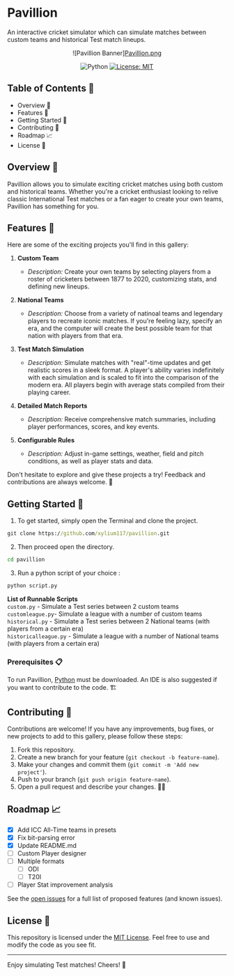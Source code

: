# Pavillion

An interactive cricket simulator which can simulate matches between custom teams and historical Test match lineups. 

<div align="center">

![Pavillion Banner][Pavillion.png](DIRECTORY.md)

![Python](https://img.shields.io/badge/python-3670A0?style=for-the-badge&logo=python&logoColor=ffdd54)
[![License: MIT](https://img.shields.io/badge/License-MIT-yellow.svg)](https://opensource.org/licenses/MIT)

</div>

## Table of Contents 📜

- Overview 🌟
- Features 📂
- Getting Started 🚀
- Contributing 🤝
- Roadmap 📈
- License 📝

## Overview 🌟

Pavillion allows you to simulate exciting cricket matches using both custom and historical teams. Whether you're a cricket enthusiast looking to relive classic International Test matches or a fan eager to create your own teams, Pavillion has something for you.

## Features 📂

Here are some of the exciting projects you'll find in this gallery:

1. **Custom Team** 
   - *Description:* Create your own teams by selecting players from a roster of cricketers between 1877 to 2020, customizing stats, and defining new lineups.
  
2. **National Teams** 
   - *Description:* Choose from a variety of natinoal teams and legendary players to recreate iconic matches. If you're feeling lazy, specify an era, and the computer will create the best possible team for that nation with players from that era.

3. **Test Match Simulation** 
   - *Description:* Simulate matches with "real"-time updates and get realistic scores in a sleek format. A player's ability varies indefinitely with each simulation and is scaled to fit into the comparison of the modern era. All players begin with average stats compiled from their playing career.

4. **Detailed Match Reports** 
   - *Description:* Receive comprehensive match summaries, including player performances, scores, and key events.

5. **Configurable Rules**
   - *Description:* Adjust in-game settings, weather, field and pitch conditions, as well as player stats and data.

Don't hesitate to explore and give these projects a try! Feedback and contributions are always welcome. 🙌

## Getting Started 🚀

1. To get started, simply open the Terminal and clone the project.
```bat
git clone https://github.com/xylium117/pavillion.git
```
2. Then proceed open the directory.
```bat
cd pavillion
```
3. Run a python script of your choice :
```bat
python script.py
```
**List of Runnable Scripts**<br>
`custom.py` - Simulate a Test series between 2 custom teams<br>
`customleague.py`- Simulate a league with a number of custom teams<br>
`historical.py` - Simulate a Test series between 2 National teams (with players from a certain era)<br>
`historicalleague.py` - Simulate a league with a number of National teams (with players from a certain era)<br>

### Prerequisites 📋

To run Pavillion, [Python](https://www.python.org/ftp/python/3.12.6/python-3.12.6-amd64.exe) must be downloaded. An IDE is also suggested if you want to contribute to the code. 🏗️

## Contributing 🤝

Contributions are welcome! If you have any improvements, bug fixes, or new projects to add to this gallery, please follow these steps:

1. Fork this repository.
2. Create a new branch for your feature (`git checkout -b feature-name`).
3. Make your changes and commit them (`git commit -m 'Add new project'`).
4. Push to your branch (`git push origin feature-name`).
5. Open a pull request and describe your changes. 🚀🔗

## Roadmap 📈

- [x] Add ICC All-Time teams in presets
- [x] Fix bit-parsing error
- [x] Update README.md
- [ ] Custom Player designer
- [ ] Multiple formats
   - [ ] ODI
   - [ ] T20I
- [ ] Player Stat improvement analysis

See the [open issues](https://github.com/xylium117/pavillion/issues) for a full list of proposed features (and known issues).

## License 📝

This repository is licensed under the [MIT License](LICENSE). Feel free to use and modify the code as you see fit. 

---
Enjoy simulating Test matches! Cheers! 🍻
